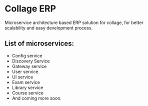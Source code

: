 # Collage ERP 

Microservice architecture based ERP solution for collage, for better scalability and easy development process.

## List of microservices:
* Config service
* Discovery Service
* Gateway service
* User service
* UI service
* Exam service
* Library service
* Course service
* And coming more soon.





